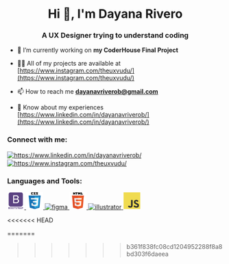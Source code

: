 <h1 align="center">Hi 👋, I'm Dayana Rivero</h1>
<h3 align="center">A UX Designer trying to understand coding</h3>

- 🔭 I’m currently working on **my CoderHouse Final Project**

- 👨‍💻 All of my projects are available at [https://www.instagram.com/theuxvudu/](https://www.instagram.com/theuxvudu/)

- 📫 How to reach me **dayanavriverob@gmail.com**

- 📄 Know about my experiences [https://www.linkedin.com/in/dayanavriverob/](https://www.linkedin.com/in/dayanavriverob/)

<h3 align="left">Connect with me:</h3>
<p align="left">
<a href="https://linkedin.com/in/https://www.linkedin.com/in/dayanavriverob/" target="blank"><img align="center" src="https://raw.githubusercontent.com/rahuldkjain/github-profile-readme-generator/master/src/images/icons/Social/linked-in-alt.svg" alt="https://www.linkedin.com/in/dayanavriverob/" height="30" width="40" /></a>
<a href="https://instagram.com/https://www.instagram.com/theuxvudu/" target="blank"><img align="center" src="https://raw.githubusercontent.com/rahuldkjain/github-profile-readme-generator/master/src/images/icons/Social/instagram.svg" alt="https://www.instagram.com/theuxvudu/" height="30" width="40" /></a>
</p>

<h3 align="left">Languages and Tools:</h3>
<p align="left"> <a href="https://getbootstrap.com" target="_blank"> <img src="https://raw.githubusercontent.com/devicons/devicon/master/icons/bootstrap/bootstrap-plain-wordmark.svg" alt="bootstrap" width="40" height="40"/> </a> <a href="https://www.w3schools.com/css/" target="_blank"> <img src="https://raw.githubusercontent.com/devicons/devicon/master/icons/css3/css3-original-wordmark.svg" alt="css3" width="40" height="40"/> </a> <a href="https://www.figma.com/" target="_blank"> <img src="https://www.vectorlogo.zone/logos/figma/figma-icon.svg" alt="figma" width="40" height="40"/> </a> <a href="https://www.w3.org/html/" target="_blank"> <img src="https://raw.githubusercontent.com/devicons/devicon/master/icons/html5/html5-original-wordmark.svg" alt="html5" width="40" height="40"/> </a> <a href="https://www.adobe.com/in/products/illustrator.html" target="_blank"> <img src="https://www.vectorlogo.zone/logos/adobe_illustrator/adobe_illustrator-icon.svg" alt="illustrator" width="40" height="40"/> </a> <a href="https://developer.mozilla.org/en-US/docs/Web/JavaScript" target="_blank"> <img src="https://raw.githubusercontent.com/devicons/devicon/master/icons/javascript/javascript-original.svg" alt="javascript" width="40" height="40"/> </a> </p>
<<<<<<< HEAD

=======
>>>>>>> b361f838fc08cd1204952288f8a8bd303f6daeea
